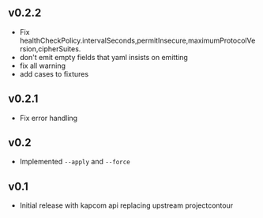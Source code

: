 ## v0.2.2
- Fix healthCheckPolicy.intervalSeconds,permitInsecure,maximumProtocolVersion,cipherSuites.
- don't emit empty fields that yaml insists on emitting
- fix all warning
- add cases to fixtures
 
## v0.2.1
- Fix error handling

## v0.2
- Implemented `--apply` and `--force`

## v0.1
- Initial release with kapcom api replacing upstream projectcontour
